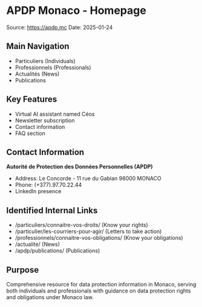 # APDP Monaco - Homepage

Source: https://apdp.mc
Date: 2025-01-24

## Main Navigation
- Particuliers (Individuals)
- Professionnels (Professionals)
- Actualités (News)
- Publications

## Key Features
- Virtual AI assistant named Céos
- Newsletter subscription
- Contact information
- FAQ section

## Contact Information
**Autorité de Protection des Données Personnelles (APDP)**
- Address: Le Concorde - 11 rue du Gabian 98000 MONACO
- Phone: (+377).97.70.22.44
- LinkedIn presence

## Identified Internal Links
- /particuliers/connaitre-vos-droits/ (Know your rights)
- /particulier/les-courriers-pour-agir/ (Letters to take action)
- /professionnels/connaitre-vos-obligations/ (Know your obligations)
- /actualite/ (News)
- /apdp/publications/ (Publications)

## Purpose
Comprehensive resource for data protection information in Monaco, serving both individuals and professionals with guidance on data protection rights and obligations under Monaco law.